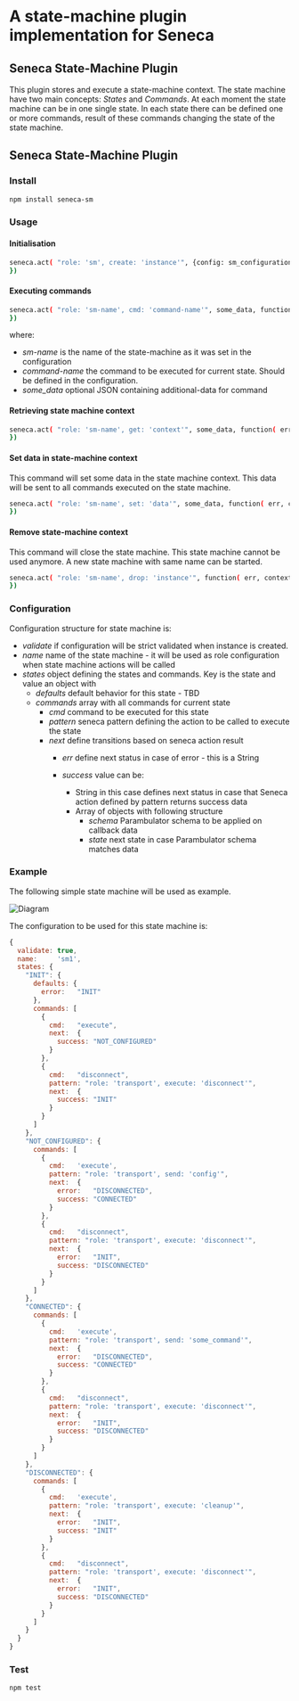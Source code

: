 A state-machine plugin implementation for Seneca
=================================================

## Seneca State-Machine Plugin

This plugin stores and execute a state-machine context. The state machine have two main concepts: _States_ and _Commands_.
At each moment the state machine can be in one single state.
In each state there can be defined one or more commands, result of these commands changing the state of the state machine.

## Seneca State-Machine Plugin

### Install

```sh
npm install seneca-sm
```

### Usage

#### Initialisation

```sh
seneca.act( "role: 'sm', create: 'instance'", {config: sm_configuration}, function( err, context ) {
})
```

#### Executing commands

```sh
seneca.act( "role: 'sm-name', cmd: 'command-name'", some_data, function( err, data ) {
})
```

where:
 * _sm-name_ is the name of the state-machine as it was set in the configuration
 * _command-name_ the command to be executed for current state. Should be defined in the configuration.
 * _some_data_ optional JSON containing additional-data for command


#### Retrieving state machine context

```sh
seneca.act( "role: 'sm-name', get: 'context'", some_data, function( err, context ) {
})
```

#### Set data in state-machine context

This command will set some data in the state machine context. This data will be sent to all commands executed on the state machine.

```sh
seneca.act( "role: 'sm-name', set: 'data'", some_data, function( err, context ) {
})
```

#### Remove state-machine context

This command will close the state machine. This state machine cannot be used anymore. A new state machine with same name can be started.

```sh
seneca.act( "role: 'sm-name', drop: 'instance'", function( err, context ) {
})
```


### Configuration

Configuration structure for state machine is:

 * _validate_ if configuration will be strict validated when instance is created.
 * _name_ name of the state machine - it will be used as role configuration when state machine actions will be called
 * _states_ object defining the states and commands. Key is the state and value an object with
   * _defaults_ default behavior for this state - TBD
   * _commands_ array with all commands for current state
     * _cmd_ command to be executed for this state
     * _pattern_ seneca pattern defining the action to be called to execute the state
     * _next_ define transitions based on seneca action result
       * _err_ define next status in case of error - this is a String
       
       * _success_ value can be:
         * String in this case defines next status in case that Seneca action defined by pattern returns success data
         * Array of objects with following structure
           * _schema_ Parambulator schema to be applied on callback data
           * _state_ next state in case Parambulator schema matches data


### Example

The following simple state machine will be used as example.

![Diagram](https://github.com/mirceaalexandru/seneca-sm/blob/master/doc/diagram.png)

The configuration to be used for this state machine is:


```javascript
{
  validate: true,
  name:     'sm1',
  states: {
    "INIT": {
      defaults: {
        error:   "INIT"
      },
      commands: [
        {
          cmd:   "execute",
          next:  {
            success: "NOT_CONFIGURED"
          }
        },
        {
          cmd:   "disconnect",
          pattern: "role: 'transport', execute: 'disconnect'",
          next:  {
            success: "INIT"
          }
        }
      ]
    },
    "NOT_CONFIGURED": {
      commands: [
        {
          cmd:   'execute',
          pattern: "role: 'transport', send: 'config'",
          next:  {
            error:   "DISCONNECTED",
            success: "CONNECTED"
          }
        },
        {
          cmd:   "disconnect",
          pattern: "role: 'transport', execute: 'disconnect'",
          next:  {
            error:   "INIT",
            success: "DISCONNECTED"
          }
        }
      ]
    },
    "CONNECTED": {
      commands: [
        {
          cmd:   'execute',
          pattern: "role: 'transport', send: 'some_command'",
          next:  {
            error:   "DISCONNECTED",
            success: "CONNECTED"
          }
        },
        {
          cmd:   "disconnect",
          pattern: "role: 'transport', execute: 'disconnect'",
          next:  {
            error:   "INIT",
            success: "DISCONNECTED"
          }
        }
      ]
    },
    "DISCONNECTED": {
      commands: [
        {
          cmd:   'execute',
          pattern: "role: 'transport', execute: 'cleanup'",
          next:  {
            error:   "INIT",
            success: "INIT"
          }
        },
        {
          cmd:   "disconnect",
          pattern: "role: 'transport', execute: 'disconnect'",
          next:  {
            error:   "INIT",
            success: "DISCONNECTED"
          }
        }
      ]
    }
  }
}
```

### Test

```sh
npm test
```
